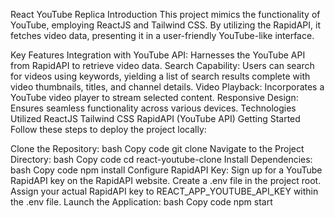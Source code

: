 React YouTube Replica
Introduction
This project mimics the functionality of YouTube, employing ReactJS and Tailwind CSS. By utilizing the RapidAPI, it fetches video data, presenting it in a user-friendly YouTube-like interface.

Key Features
Integration with YouTube API: Harnesses the YouTube API from RapidAPI to retrieve video data.
Search Capability: Users can search for videos using keywords, yielding a list of search results complete with video thumbnails, titles, and channel details.
Video Playback: Incorporates a YouTube video player to stream selected content.
Responsive Design: Ensures seamless functionality across various devices.
Technologies Utilized
ReactJS
Tailwind CSS
RapidAPI (YouTube API)
Getting Started
Follow these steps to deploy the project locally:

Clone the Repository:
bash
Copy code
git clone 
Navigate to the Project Directory:
bash
Copy code
cd react-youtube-clone
Install Dependencies:
bash
Copy code
npm install
Configure RapidAPI Key:
Sign up for a YouTube RapidAPI key on the RapidAPI website.
Create a .env file in the project root.
Assign your actual RapidAPI key to REACT_APP_YOUTUBE_API_KEY within the .env file.
Launch the Application:
bash
Copy code
npm start
